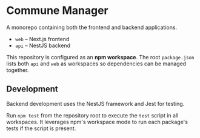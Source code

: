 # Commune Manager

A monorepo containing both the frontend and backend applications.

- `web` – Next.js frontend
- `api` – NestJS backend

This repository is configured as an **npm workspace**. The root
`package.json` lists both `api` and `web` as workspaces so dependencies can
be managed together.

## Development

Backend development uses the NestJS framework and Jest for testing.

Run `npm test` from the repository root to execute the `test` script in
all workspaces. It leverages npm's workspace mode to run each package's
tests if the script is present.
